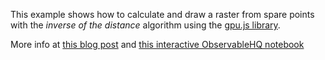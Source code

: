This example shows how to calculate and draw a raster from spare points with the *inverse of the distance* algorithm using the [gpu.js library](http://gpu.rocks).

More info at [this blog post](http://geoexamples.com/other/2018/02/22/mapping-with-gpujs.html) and [this interactive ObservableHQ notebook](https://beta.observablehq.com/@rveciana/inverse-of-the-distance-with-gpu-js)